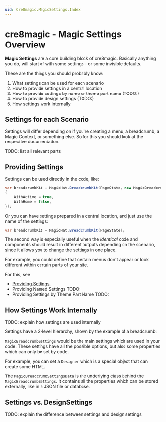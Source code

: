 ```yaml
---
uid: Cre8magic.MagicSettings.Index
---
```


# cre8magic - Magic Settings Overview

**Magic Settings** are a core building block of cre8magic.
Basically anything you do, will start of with some settings - or some invisible defaults.

These are the things you should probably know:

1. What settings can be used for each scenario
1. How to provide settings in a central location
1. How to provide settings by name or theme part name (TODO:)
1. How to provide design settings (TODO:)
1. How settings work internally

## Settings for each Scenario

Settings will differ depending on if you're creating a menu, a breadcrumb, a Magic Context, or something else.
So for this you should look at the respective documentation.

TODO: list all relevant parts

## Providing Settings

Settings can be used directly in the code, like:

```csharp
var breadcrumbKit = MagicHat.BreadcrumbKit(PageState, new MagicBreadcrumbSettings
{
    WithActive = true,
    WithHome = false,
});
```

Or you can have settings prepared in a central location, and just use the name of the settings:

```csharp
var breadcrumbKit = MagicHat.BreadcrumbKit(PageState);
```

The second way is especially useful when the _identical_ code and components should result in different outputs
depending on the scenario, since it allows you to change the settings in one place.

For example, you could define that certain menus don't appear or look different within certain parts of your site.

For this, see

* [Providing Settings](./provide-settings.md).
* Providing Named Settings TODO:
* Providing Settings by Theme Part Name TODO:

## How Settings Work Internally

TODO: explain how settings are used internally

Settings have a 2-level hierarchy, shown by the example of a breadcrumb:

`MagicBreadcrumbSettings` would be the main settings which are used in your code.
These settings have all the possible options, but also some properties which
can only be set by code.

For example, you can set a `Designer` which is a special object that can create some HTML.

The `MagicBreadcrumbSettingsData` is the underlying class behind the `MagicBreadcrumbSettings`.
It contains all the properties which can be stored externally, like in a JSON file or database.

## Settings vs. DesignSettings

TODO: explain the difference between settings and design settings
